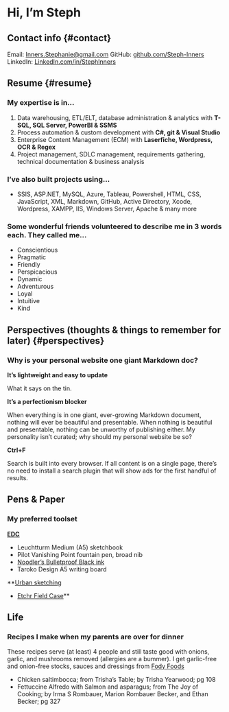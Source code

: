 # Hi, I’m Steph

## Contact info {#contact}
Email: [Inners.Stephanie@gmail.com](mailto:inners.stephanie@gmail.com)
GitHub: [github.com/Steph-Inners](github.com/Steph-Inners)
LinkedIn: [LinkedIn.com/in/StephInners](LinkedIn.com/in/StephInners)

## Resume {#resume}
### My expertise is in…
1. Data warehousing, ETL/ELT, database administration & analytics with **T-SQL, SQL Server, PowerBI & SSMS**
2. Process automation & custom development with **C#, git & Visual Studio**
3. Enterprise Content Management (ECM) with **Laserfiche, Wordpress, OCR & Regex**
4. Project management, SDLC management, requirements gathering, technical documentation & business analysis

### I’ve also built projects using…
- SSIS, ASP.NET, MySQL, Azure, Tableau, Powershell, HTML, CSS, JavaScript, XML, Markdown, GitHub, Active Directory, Xcode, Wordpress, XAMPP, IIS, Windows Server, Apache & many more

### Some wonderful friends volunteered to describe me in 3 words each. They called me…
- Conscientious
- Pragmatic
- Friendly
- Perspicacious
- Dynamic
- Adventurous
- Loyal
- Intuitive
- Kind

## Perspectives (thoughts & things to remember for later) {#perspectives}
### Why is your personal website one giant Markdown doc?
**It’s lightweight and easy to update**

What it says on the tin.

**It’s a perfectionism blocker**

When everything is in one giant, ever-growing Markdown document, nothing will ever be beautiful and presentable. When nothing is beautiful and presentable, nothing can be unworthy of publishing either. My personality isn’t curated; why should my personal website be so?

**Ctrl+F**

Search is built into every browser. If all content is on a single page, there’s no need to install a search plugin that will show ads for the first handful of results.

## Pens & Paper
### My preferred toolset
**[EDC](https://www.themanual.com/fashion/what-is-edc-everyday-carry-guide/)**
- Leuchtturm Medium (A5) sketchbook
- Pilot Vanishing Point fountain pen, broad nib
- [Noodler’s Bulletproof Black ink](https://noodlersink.com/about-us/noodlers-durable-ink-classification/)
- Taroko Design A5 writing board
 
**[Urban sketching](https://thesketch.co/what-is-urban-sketching/)
- [Etchr Field Case](https://etchrlab.com/products/etchr-field-case)**

## Life
### Recipes I make when my parents are over for dinner
These recipes serve (at least) 4 people and still taste good with onions, garlic, and mushrooms removed (allergies are a bummer). I get garlic-free and onion-free stocks, sauces and dressings from [Fody Foods](https://www.fodyfoods.com/)

- Chicken saltimbocca; from Trisha’s Table; by Trisha Yearwood; pg 108
- Fettuccine Alfredo with Salmon and asparagus; from The Joy of Cooking; by Irma S Rombauer, Marion Rombauer Becker, and Ethan Becker; pg 327